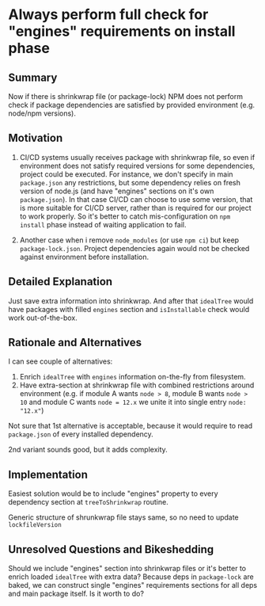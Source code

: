 # Always perform full check for "engines" requirements on install phase

## Summary

Now if there is shrinkwrap file (or package-lock) NPM does not perform check if package dependencies are satisfied by provided environment (e.g. node/npm versions).   

## Motivation

1. CI/CD systems usually receives package with shrinkwrap file, so even if environment does not satisfy required versions for some dependencies, project could be executed.
For instance, we don't specify in main `package.json` any restrictions, but some dependency relies on fresh version of node.js (and have "engines" sections on it's own `package.json`).
In that case CI/CD can choose to use some version, that is more suitable for CI/CD server, rather than is required for our project to work properly.
So it's better to catch mis-configuration on `npm install` phase instead of waiting application to fail.

2. Another case when i remove `node_modules` (or use `npm ci`) but keep `package-lock.json`. Project dependencies again would not be checked against environment before installation. 

## Detailed Explanation

Just save extra information into shrinkwrap. And after that `idealTree` would have packages with filled `engines` section and `isInstallable` check would work out-of-the-box. 

## Rationale and Alternatives

I can see couple of alternatives:
1. Enrich `idealTree` with `engines` information on-the-fly from filesystem.
2. Have extra-section at shrinkwrap file with combined restrictions around environment (e.g. if module A wants `node > 8`, 
 module B wants `node > 10` and module C wants `node = 12.x` we unite it into single entry `node: "12.x"`)
 
Not sure that 1st alternative is acceptable, because it would require to read `package.json` of every installed dependency.

2nd variant sounds good, but it adds complexity.   

## Implementation

Easiest solution would be to include "engines" property to every dependency section at `treeToShrinkwrap` routine.

Generic structure of shrunkwrap file stays same, so no need to update `lockfileVersion` 

## Unresolved Questions and Bikeshedding

Should we include "engines" section into shrinkwrap files or it's better to enrich loaded `idealTree` with extra data?
Because deps in `package-lock` are baked, we can construct single "engines" requirements sections for all deps and main package itself. Is it worth to do?
